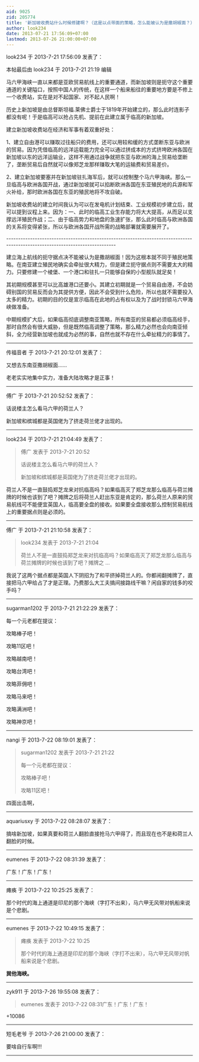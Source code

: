 ```yaml
---
aid: 9025
zid: 205774
title: '新加坡收费站什么时候修建啊？（这是以点带面的策略，怎么能被认为是撒胡椒面？）'
author: look234
date: 2013-07-21 17:56:09+07:00
lastmod: 2013-07-26 21:00:00+07:00
---
```


look234 于 2013-7-21 17:56:09 发表了：

本帖最后由 look234 于 2013-7-21 21:19 编辑 

马六甲海峡一直以来都是亚欧贸易航线上的重要通道，而新加坡则是扼守这个重要通道的关键隘口，按照中国人的传统，在这样一个船来船往的重要地方要是不修上一个收费站，实在是对不起国家、对不起人民啊！

历史上新加坡是由总督斯坦福.莱佛士爵士于1819年开始建立的，那么此时连影子都没有呢！于是临高可以抢占先机、提前在此建立属于临高的新加坡。

建立新加坡收费站在经济和军事有着双重好处：

1、建立自由港可以赚取过往船只的费用，还可以用较和缓的方式垄断东亚与欧洲的贸易。因为凭借临高的远洋运载能力完全可以通过拼成本的方式挤垮欧洲各国在新加坡以东的远洋运输业，这样不用通过战争就把东亚与欧洲的海上贸易给垄断了，垄断贸易后自然就可以像郑芝龙那样赚取大笔的运输费和贸易差价。

2、建立新加坡要塞并在新加坡驻扎海军后，就可以控制整个马六甲海峡。那么一旦临高与欧洲各国开战，通过新加坡就可以掐断欧洲各国在东亚殖民地的兵源和军火补给，那时欧洲各国在东亚的殖民地将不攻自破。

新加坡收费站的建立时间我认为可以在发电机计划结束、工业规模初步建立后，就可以提到议程上来。因为：一、此时的临高工业生存能力将大大提高，从而足以支撑远洋殖民作战；二、由于临高势力和地盘的急速扩张，那么此时临高与欧洲各国的关系将变得紧张，所以与欧洲各国开战所需的战略部署就需要展开了。

\-\-\--------------------------------------------------------------------------------------------------------------------------

建立海上航线的扼守据点决不能被认为是撒胡椒面！因为这根本就不同于殖民地策略。在南亚建立殖民地确实会牵扯很大精力，但是建立扼守据点则不需要太大的精力。只要修建一个棱堡、一个港口和驻扎一只能够自保的小型舰队就足矣！

其初期规模甚至可以比高雄港口还要小。其建立初期就是一个贸易自由港，不会妨碍别国的贸易反而会为其提供方便，因此不会受到什么危险，所以也就不需要投入太多的精力。初期的目的仅是宣示临高在此地的占有权以及为了战时封锁马六甲海峡做准备。

中期规模扩大后，如果临高彻底调整南亚策略，所有南亚的贸易都必须临高经手，那时自然会有很大威胁，但是既然临高调整了策略，那么精力必然也会向南亚倾斜，全力经营新加坡也就成为必然的事，自然也就不存在什么牵扯精力的事情了。

---------

传福音者 于 2013-7-21 20:12:01 发表了：

又想去东南亚撒胡椒面……

老老实实地集中实力，准备大陆攻略才是正事！

---------

傅广 于 2013-7-21 20:52:52 发表了：

话说楼主怎么看马六甲的荷兰人？

新加坡和槟城都是英国佬为了挤走荷兰佬才出现的。

---------

look234 于 2013-7-21 21:04:49 发表了：

> 傅广 发表于 2013-7-21 20:52
> 
> 话说楼主怎么看马六甲的荷兰人？
> 
> 新加坡和槟城都是英国佬为了挤走荷兰佬才出现的。



荷兰人不是一直鼓捣郑芝龙来对抗临高吗？如果临高灭了郑芝龙那么临高与荷兰摊牌的时候也该到了吧？摊牌之后将荷兰人赶出东亚是肯定的，那么荷兰人原来的贸易航线可不能便宜英国人，临高要全盘的接收。如果要全盘接收那么控制贸易航线上的重要据点则是必须的。

---------

傅广 于 2013-7-21 21:10:58 发表了：

> look234 发表于 2013-7-21 21:04
> 
> 荷兰人不是一直鼓捣郑芝龙来对抗临高吗？如果临高灭了郑芝龙那么临高与荷兰摊牌的时候也该到了吧？摊牌之 ...



我说了这两个据点都是英国人下阴招为了和平挤掉荷兰人的。你都闹翻摊牌了，直接把马六甲给占了才是正理。乃费那么大工夫搞间接路线干嘛？闲自家的钱多的咬手吗？

---------

sugarman1202 于 2013-7-21 21:22:29 发表了：

每一个元老都在提议：

攻略棒子吧！

攻略11区吧！

攻略越南吧！

攻略台湾吧！

攻略菲佣吧！

攻略马来吧！

攻略满洲吧！

攻略神京吧！

---------

nangi 于 2013-7-22 08:19:01 发表了：

> sugarman1202 发表于 2013-7-21 21:22
> 
> 每一个元老都在提议：
> 
> 攻略棒子吧！
> 
> 攻略11区吧！



四面出击啊，

---------

aquariusxy 于 2013-7-22 08:28:07 发表了：

搞啥新加坡，如果真要和荷兰人翻脸直接抢马六甲得了，而且现在也不是和荷兰人翻脸的时候。

---------

eumenes 于 2013-7-22 08:31:39 发表了：

广东！广东！广东！

---------

瘫痪 于 2013-7-22 10:25:25 发表了：

那个时代的海上通道是印尼的那个海峡（字打不出来），马六甲无风带对帆船来说是个悲剧。

---------

eumenes 于 2013-7-22 10:49:15 发表了：

> 瘫痪 发表于 2013-7-22 10:25
> 
> 那个时代的海上通道是印尼的那个海峡（字打不出来），马六甲无风带对帆船来说是个悲剧。



**巽他海峡。**

---------

zyk911 于 2013-7-26 19:55:08 发表了：

> eumenes 发表于 2013-7-22 08:31广东！广东！广东！



+10086

---------

短毛老爷 于 2013-7-26 21:00:00 发表了：

要啥自行车啊!!!

---------

